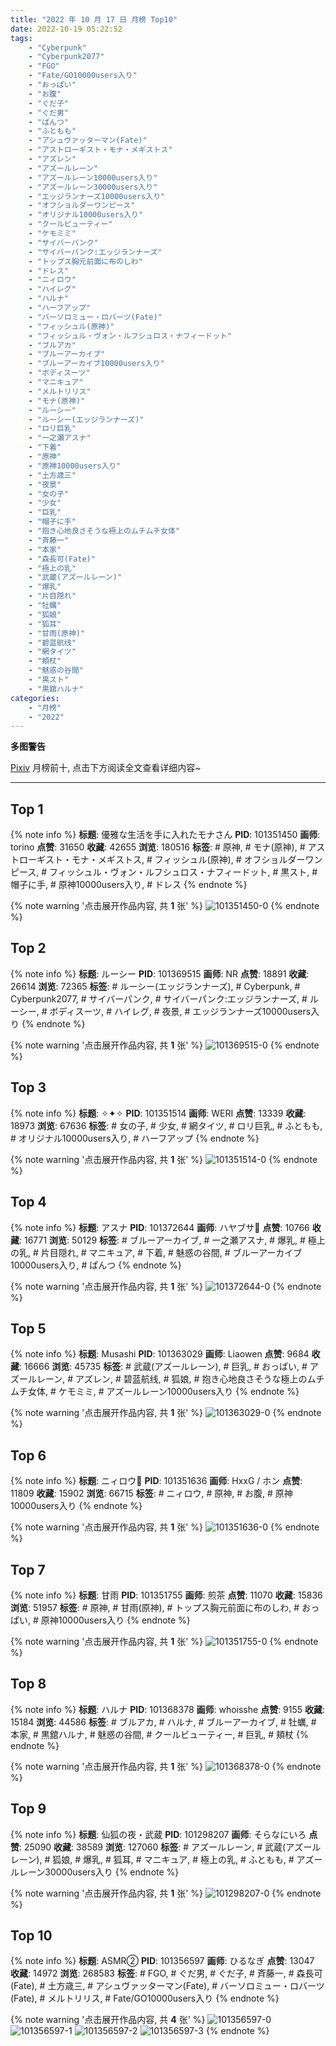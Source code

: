 ```yaml
---
title: "2022 年 10 月 17 日 月榜 Top10"
date: 2022-10-19 05:22:52
tags:
    - "Cyberpunk"
    - "Cyberpunk2077"
    - "FGO"
    - "Fate/GO10000users入り"
    - "おっぱい"
    - "お腹"
    - "ぐだ子"
    - "ぐだ男"
    - "ぱんつ"
    - "ふともも"
    - "アシュヴァッターマン(Fate)"
    - "アストローギスト・モナ・メギストス"
    - "アズレン"
    - "アズールレーン"
    - "アズールレーン10000users入り"
    - "アズールレーン30000users入り"
    - "エッジランナーズ10000users入り"
    - "オフショルダーワンピース"
    - "オリジナル10000users入り"
    - "クールビューティー"
    - "ケモミミ"
    - "サイバーパンク"
    - "サイバーパンク:エッジランナーズ"
    - "トップス胸元前面に布のしわ"
    - "ドレス"
    - "ニィロウ"
    - "ハイレグ"
    - "ハルナ"
    - "ハーフアップ"
    - "バーソロミュー・ロバーツ(Fate)"
    - "フィッシュル(原神)"
    - "フィッシュル・ヴォン・ルフシュロス・ナフィードット"
    - "ブルアカ"
    - "ブルーアーカイブ"
    - "ブルーアーカイブ10000users入り"
    - "ボディスーツ"
    - "マニキュア"
    - "メルトリリス"
    - "モナ(原神)"
    - "ルーシー"
    - "ルーシー(エッジランナーズ)"
    - "ロリ巨乳"
    - "一之瀬アスナ"
    - "下着"
    - "原神"
    - "原神10000users入り"
    - "土方歳三"
    - "夜景"
    - "女の子"
    - "少女"
    - "巨乳"
    - "帽子に手"
    - "抱き心地良さそうな極上のムチムチ女体"
    - "斉藤一"
    - "本家"
    - "森長可(Fate)"
    - "極上の乳"
    - "武蔵(アズールレーン)"
    - "爆乳"
    - "片目隠れ"
    - "牡蠣"
    - "狐娘"
    - "狐耳"
    - "甘雨(原神)"
    - "碧蓝航线"
    - "網タイツ"
    - "頬杖"
    - "魅惑の谷間"
    - "黒スト"
    - "黒舘ハルナ"
categories:
    - "月榜"
    - "2022"
---
```


<i class="fa fa-triangle-exclamation"></i>**多图警告**<i class="fa fa-triangle-exclamation"></i>

[Pixiv](https://www.pixiv.net/) 月榜前十, 点击下方阅读全文查看详细内容~

<!-- more -->

---

## Top 1

{% note info %}
**标题**: 優雅な生活を手に入れたモナさん
**PID**: 101351450 **画师**: torino
**点赞**: 31650 **收藏**: 42655 **浏览**: 180516
**标签**: # 原神, # モナ(原神), # アストローギスト・モナ・メギストス, # フィッシュル(原神), # オフショルダーワンピース, # フィッシュル・ヴォン・ルフシュロス・ナフィードット, # 黒スト, # 帽子に手, # 原神10000users入り, # ドレス
{% endnote %}

{% note warning '点击展开作品内容, 共 **1** 张' %}
![101351450-0](https://i.pixiv.re/img-original/img/2022/09/20/00/00/06/101351450_p0.jpg)
{% endnote %}

## Top 2

{% note info %}
**标题**: ルーシー
**PID**: 101369515 **画师**: NR
**点赞**: 18891 **收藏**: 26614 **浏览**: 72365
**标签**: # ルーシー(エッジランナーズ), # Cyberpunk, # Cyberpunk2077, # サイバーパンク, # サイバーパンク:エッジランナーズ, # ルーシー, # ボディスーツ, # ハイレグ, # 夜景, # エッジランナーズ10000users入り
{% endnote %}

{% note warning '点击展开作品内容, 共 **1** 张' %}
![101369515-0](https://i.pixiv.re/img-original/img/2022/09/20/21/52/09/101369515_p0.jpg)
{% endnote %}

## Top 3

{% note info %}
**标题**: ✧✦✧
**PID**: 101351514 **画师**: WERI
**点赞**: 13339 **收藏**: 18973 **浏览**: 67636
**标签**: # 女の子, # 少女, # 網タイツ, # ロリ巨乳, # ふともも, # オリジナル10000users入り, # ハーフアップ
{% endnote %}

{% note warning '点击展开作品内容, 共 **1** 张' %}
![101351514-0](https://i.pixiv.re/img-original/img/2022/09/20/00/00/13/101351514_p0.png)
{% endnote %}

## Top 4

{% note info %}
**标题**: アスナ
**PID**: 101372644 **画师**: ハヤブサ🐤
**点赞**: 10766 **收藏**: 16771 **浏览**: 50129
**标签**: # ブルーアーカイブ, # 一之瀬アスナ, # 爆乳, # 極上の乳, # 片目隠れ, # マニキュア, # 下着, # 魅惑の谷間, # ブルーアーカイブ10000users入り, # ぱんつ
{% endnote %}

{% note warning '点击展开作品内容, 共 **1** 张' %}
![101372644-0](https://i.pixiv.re/img-original/img/2022/09/20/23/51/05/101372644_p0.jpg)
{% endnote %}

## Top 5

{% note info %}
**标题**: Musashi
**PID**: 101363029 **画师**: Liaowen
**点赞**: 9684 **收藏**: 16666 **浏览**: 45735
**标签**: # 武蔵(アズールレーン), # 巨乳, # おっぱい, # アズールレーン, # アズレン, # 碧蓝航线, # 狐娘, # 抱き心地良さそうな極上のムチムチ女体, # ケモミミ, # アズールレーン10000users入り
{% endnote %}

{% note warning '点击展开作品内容, 共 **1** 张' %}
![101363029-0](https://i.pixiv.re/img-original/img/2022/09/20/16/14/17/101363029_p0.png)
{% endnote %}

## Top 6

{% note info %}
**标题**: ニィロウ💐
**PID**: 101351636 **画师**: HxxG / ホン
**点赞**: 11809 **收藏**: 15902 **浏览**: 66715
**标签**: # ニィロウ, # 原神, # お腹, # 原神10000users入り
{% endnote %}

{% note warning '点击展开作品内容, 共 **1** 张' %}
![101351636-0](https://i.pixiv.re/img-original/img/2022/09/20/00/01/02/101351636_p0.png)
{% endnote %}

## Top 7

{% note info %}
**标题**: 甘雨
**PID**: 101351755 **画师**: 煎茶
**点赞**: 11070 **收藏**: 15836 **浏览**: 51957
**标签**: # 原神, # 甘雨(原神), # トップス胸元前面に布のしわ, # おっぱい, # 原神10000users入り
{% endnote %}

{% note warning '点击展开作品内容, 共 **1** 张' %}
![101351755-0](https://i.pixiv.re/img-original/img/2022/09/20/00/04/21/101351755_p0.jpg)
{% endnote %}

## Top 8

{% note info %}
**标题**: ハルナ
**PID**: 101368378 **画师**: whoisshe
**点赞**: 9155 **收藏**: 15184 **浏览**: 44586
**标签**: # ブルアカ, # ハルナ, # ブルーアーカイブ, # 牡蠣, # 本家, # 黒舘ハルナ, # 魅惑の谷間, # クールビューティー, # 巨乳, # 頬杖
{% endnote %}

{% note warning '点击展开作品内容, 共 **1** 张' %}
![101368378-0](https://i.pixiv.re/img-original/img/2022/09/20/21/09/44/101368378_p0.jpg)
{% endnote %}

## Top 9

{% note info %}
**标题**: 仙狐の夜・武蔵
**PID**: 101298207 **画师**: そらなにいろ
**点赞**: 25090 **收藏**: 38589 **浏览**: 127060
**标签**: # アズールレーン, # 武蔵(アズールレーン), # 狐娘, # 爆乳, # 狐耳, # マニキュア, # 極上の乳, # ふともも, # アズールレーン30000users入り
{% endnote %}

{% note warning '点击展开作品内容, 共 **1** 张' %}
![101298207-0](https://i.pixiv.re/img-original/img/2022/09/18/00/34/11/101298207_p0.png)
{% endnote %}

## Top 10

{% note info %}
**标题**: ASMR②
**PID**: 101356597 **画师**: ひるなぎ
**点赞**: 13047 **收藏**: 14972 **浏览**: 268583
**标签**: # FGO, # ぐだ男, # ぐだ子, # 斉藤一, # 森長可(Fate), # 土方歳三, # アシュヴァッターマン(Fate), # バーソロミュー・ロバーツ(Fate), # メルトリリス, # Fate/GO10000users入り
{% endnote %}

{% note warning '点击展开作品内容, 共 **4** 张' %}
![101356597-0](https://i.pixiv.re/img-original/img/2022/09/20/06/00/02/101356597_p0.jpg)
![101356597-1](https://i.pixiv.re/img-original/img/2022/09/20/06/00/02/101356597_p1.jpg)
![101356597-2](https://i.pixiv.re/img-original/img/2022/09/20/06/00/02/101356597_p2.jpg)
![101356597-3](https://i.pixiv.re/img-original/img/2022/09/20/06/00/02/101356597_p3.jpg)
{% endnote %}
